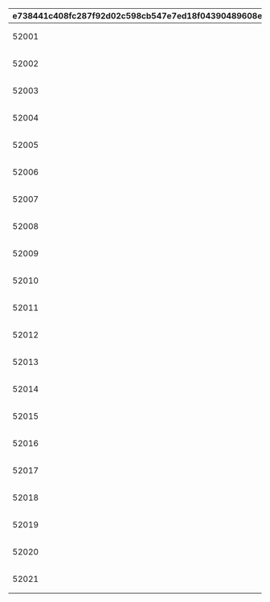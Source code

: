 |e738441c408fc287f92d02c598cb547e7ed18f04390489608e7726326213b7c9|22fce6a579c86ffc64fb044eff0097a90aeaa15b12d5dbde4c03811390304c4c|225f3b27aadec9a7a81751c4e7fbaf52e9130aa9b643e612b0c373c7658ed45b|ecdad2f63c53eba1fb5614f04ba99d53d4f44f6c912cd501b376f49196f20916|f0e1ebb11f7336d5a1a1c640e1dd4eaf70111652836b834576787e6921bff113|3ede4e126346332e11c11e4c25dec83ffb24ed338483a06e945b87f8c58b416a|c411eb517ee1bb05314ee03aa0139ce0d09ce330535c64dc36c1bb1faba71e83|0f6d15b02a5c5220b6ed63a92a51492e32a370032b9f74bb45df6aeef34abd37|af9f596c0d318fcbbe51be240376aaa964429d407a990bd1d54fa1bb8e4e499d|53acc1966ac0c81fbcf8b6d4a57491ba459371f00b73fcc7866f975ae6caf4ff|e7b5f3e321d3c667e39e410fd07c1c68ea8e6da8ff19eb2843f631d82ef82d6e|36f6a9375777680bf899bce8b62d484040b8553f16f1c63c812db68b4e09703e|de43f09d06ad5c604dcf0228f5dc635ebd259ee361674f4c8e269ad92f10841a|3f436ee47d4b43df35955f6dd671c3ea1e265f607a1383dd5be0bdd35187d4a1|2faa3700d56af41605bbb24722a484cae72270dc17ee07339c49814c8cae80e4|58d71ab6e40ae6ade4778a6d1fa879e15c9de1953dc238d711364209c56d6986|e9e9d0f5781dc77f98a19ddac22e9adb006af97a05e146478d7722f8d38ae0f7|
| --- | --- | --- | --- | --- | --- | --- | --- | --- | --- | --- | --- | --- | --- | --- | --- | --- |
|52001|51001|佩可莉姆的饱腹双份饭团|佩可莉姆的\n饱腹双份饭团|佩可莉姆精心制作的特大饭团。\n这么大似乎是为了体现出吃饭是活力来源。\n将最高级的食材包入让一般人饱腹的两倍分量中，\n是一道很有【美食殿堂】特色的菜。|骰子增加至两个。按照掷出的总数前进。|获得500里程。|500|1|1|2|1|0|1|0|10|2|
|52002|51002|可可萝的悠闲小憩沙拉|可可萝的\n悠闲小憩沙拉|可可萝为大家准备的沙拉。\n既考虑到营养均衡，还能吃饱。\n不仅注重味道，还保证了外观。\n是一道能带给大家对冒险的活力，充满慈爱的菜品。|下一次投掷骰子的结果必定是“1”。同时会跳过对下一个回合的计数。|获得500里程。|500|1|3|30001|1|0|2|0|10|2|
|52003|51003|凯露的极品五星汉堡|凯露的\n极品五星汉堡|夹着凯露想吃的食物的汉堡。\n香喷喷的面包和肉香味刺激着食欲。\n它是由非魔物的食材制成的。\n凯露认为这道菜对于冒险食品来说过于豪华了。|下次投掷骰子的结果必定是“5”。|获得1个平凡的未鉴定宝藏。|500|1|2|20004|1|0|1|0|10|1|
|52004|51004|莉莉的脚踏实地进步柏饼|莉莉的\n脚踏实地进步柏饼|是从莉莉制作的柏饼中……精心筛选的\n完美成品。不仅使用了最好的食材，\n还因为制作失败的那部分都被莉莉吃了，\n所以光从单价来看，就已经是很奢侈的菜品了。|接下来三次投掷骰子的结果都必定为“4”。|获得800里程。|500|1|2|20001|3|0|3|0|10|4|
|52005|51005|可璃亚的多彩丰盛豪华便当|可璃亚的\n多彩丰盛豪华便当|可璃亚一大早就开始准备的在冒险时食用的便当。\n菜色种类繁多，每样都堪称绝品。\n因为里面的菜品对大家保密了，\n所以令人很期待打开盖子的那一刻。|触发随机事件。|下次投掷骰子时，会多走一个格子。|500|3|4|1|0|0|3|0|11|1|
|52006|51006|普雷西娅的贪吃鬼香喷喷肉包|普雷西娅的贪吃鬼\n香喷喷肉包|塞满了普雷西娅精心挑选的食材的肉包。\n按照她的要求，做得比普通肉包\n大了好几倍。味道和分量都是满分，绝对会让人\n吃得很开心♪担任烹饪的可璃亚是这么说的。|下次投掷骰子的结果会是“4、5、6”其中的一个。|获得800里程。|500|1|2|20002|1|0|1|0|10|4|
|52007|51007|嘉夜和祈梨的食欲倍增烤肉三明治|嘉夜和祈梨的\n食欲倍增烤肉三明治|嘉夜和祈梨作为便当带来的烤肉。\n体现出祈梨常去的餐厅的硬派风格，作为黑帮\n能拿出三倍干劲，两人配合就是六倍干劲。\n能爆发出下克上的力量……好像是这样的。|下一次投掷骰子的结果必定是“3”，再下一次投掷骰子的结果必定是“6”。|获得一张抽奖券。|500|1|7|1|2|0|1|0|10|3|
|52008|51008|珠希的招财彩虹鲷鱼烧|珠希的招财\n彩虹鲷鱼烧|珠希他们将带入“吉奥·特尔哥尼亚”的\n鲷鱼烧概念融合了当地文化后，\n以神奇的方式改造出来的甜食。散发着彩虹般的光芒，据说\n比兰德索尔的鲷鱼烧还要甜数倍。|下次停在里程格子上时，里程获得量提升200%。|获得500里程。|500|2|5|200|0|1|2|0|10|2|
|52009|51009|克萝茜的满功率土豆沙拉|克萝茜的\n满功率土豆沙拉|克萝茜拼尽全力制作的土豆沙拉。\n本来是打算做成脆皮蛋糕的，\n因为不小心捏碎，就改变了做法，最终完成了这道菜品。\n先不管来历如何，总之非常美味。|[FF7C4E,D62146]【不可覆盖】[-]下一次投掷骰子的结果必定是“8”，再下一次投掷骰子的结果必定是“1”。|获得1个平凡的未鉴定宝藏。|500|1|7|1|2|0|2|1|10|1|
|52010|51010|绫音和胡桃的蓝天郊游套餐|绫音和胡桃的\n蓝天郊游套餐|绫音和胡桃两人一起准备的午餐篮。\n里面装满了各式美味佳肴，体现出与同伴\n去冒险的愉快心情，能够让途中遇见的各种事\n都变得像是更加特别的经历。|地图上的“里程格子”、“宝藏格子”、“商店格子”的品级上升一级。效果持续到停在对应格子两次为止。|获得500里程。|500|2|6|1|0|2|3|0|10|2|
|52011|51011|莉玛的不可思议甜苹果|莉玛的\n不可思议甜苹果|莉玛用似似花给的苹果制作的秘密\n甜食。清爽的酸味和浓郁的甜味\n仿佛魔法一般相辅相成，达成了奇妙的平衡。\n能让食用的人瞬间为之着迷。|下一次投掷骰子的结果必定是“2”，再下一次投掷骰子的结果必定是“7”。|获得一张抽奖券。|500|1|7|1|2|0|3|0|10|3|
|52012|51012|妮侬的独创一二三寿司|妮侬的独创\n一二三寿司|妮侬带到吉奥·特尔哥尼亚的特别\n寿司。虽然是采用了严格挑选的新鲜海鲜制成的杰作。\n但部分食材脱离了一般寿司的理念，\n是按照妮侬自己的方式制作的。|下次投掷骰子的结果会是“1、2、3”其中的一个。并且跳过本次的回合计数。|获得1个平凡的未鉴定宝藏。|500|1|3|30002|1|0|2|0|10|1|
|52013|51013|克蕾琪塔的开运点心拼盘|克蕾琪塔的\n开运点心拼盘|克蕾琪塔发明的，在吉奥·特尔哥尼亚流通的\n巧克力钱币的拼盘。粗略一看\n可能会被当成吃金币的笨蛋，\n但它隐藏着吃货币这种违反道德的刺激感。|开启品级为2的里程商店。|获得800里程。|500|3|8|2|0|0|3|0|10|4|
|52014|51014|璃乃的“时间就是金时”刨冰|璃乃的\n“时间就是金时”刨冰|可爱的妹妹为哥哥精心制作的特别刨冰。\n据说只要吃一口，冰凉的\n甜味就能让人精神振奋，\n成为不会放过任何优惠的贤惠母亲。|移动时会跳过里程格子。效果持续两回合。|下次投掷骰子时，会多走一个格子。|500|1|9|1|2|0|2|0|11|1|
|52015|51015|静流的爱意满满汉堡肉|静流的\n爱意满满汉堡肉|姐姐为弟弟精心制作的\n特制汉堡肉。热腾腾的肉汁\n与满满的爱意融合在一起，美味到\n只吃一口就能令人兴奋地奔跑起来。|骰子增加至两个。按照掷出的总数前进。|下次投掷骰子时，会多走一个格子。|500|1|1|2|1|0|1|0|11|1|
|52016|51016|碧的奔跑三明治|碧的奔跑\n三明治|碧做来当便当的精灵族传统蔬菜三明治。\n因为有同行好友们的建议，\n无论多么茂密的森林，她似乎都能\n全速奔跑穿越过去。（碧自称）|下一次投掷骰子的结果必定是“6”。|无|500|1|2|20005|1|0|3|0|0|0|
|52017|51017|空花的紧缚触手生食|空花的紧缚\n触手生食|在空花众多的受虐狂幻想中，以她最近沉迷的\n触手为主题制作的生食料理。\n新鲜的章鱼触须会伴随着浓郁的鲜味缠紧，\n能带来身心都被束缚一般的体验。|[FF7C4E,D62146]【不可覆盖】[-]下一回合无法食用“移动类的料理”，但能立即获得2000里程。|无|500|1|2|1|2|0|3|1|10|5|
|52018|51018|兰法的专心照料土豆炖肉|兰法的专心照料土豆炖肉|在可可萝的指导下提升了厨艺的兰法\n亲手制作的土豆炖肉。虽然还有改善的余地，\n但考虑到这是笨拙的兰法为了别人\n付出的努力，就会觉得非常好吃。|下一次投掷骰子的结果必定是“3”。|获得1000里程。|500|1|2|20006|1|0|1|0|10|6|
|52019|0|若菜的节俭八分饱咖喱|若菜的节俭八分饱咖喱|班迪姐妹昨天晚饭时吃的咖喱。\n因为做得太多吃不完，所以若菜分给了大家。\n经过一晚上的放置，味道已经充分融入，\n成为了非常可口的隔夜咖喱。|下一次投掷骰子的结果必定是“8”。|无|500|1|2|20007|1|0|1|0|0|0|
|52020|51014|璃乃的“时间就是金时”刨冰|璃乃的\n“时间就是金时”刨冰|可爱的妹妹为哥哥精心制作的特别刨冰。\n据说只要吃一口，冰凉的\n甜味就能让人精神振奋，\n成为不会放过任何优惠的贤惠母亲。|移动时可跳过里程格子。效果持续两回合。|下次投掷骰子时，会多走一个格子。|500|2|9|1|2|0|2|0|11|1|
|52021|51021|香澄的揭示真相的巧克力夹心糖|香澄的揭示真相的\n巧克力夹心糖|装在华丽装饰盒里的巧克力夹心糖。\n这种蕴含微苦的浓郁甜味能够激发\n灰色脑细胞的灵感，帮助名侦探用敏锐的推理\n揭开所有谜团，将案件引向完美的解决。|移动时可跳过宝藏格子。效果持续3回合。|获得2个平凡的未鉴定宝藏。|500|2|9|2|3|0|3|0|10|7|